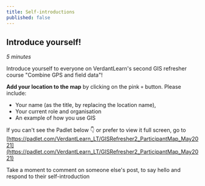 ```yaml
---
title: Self-introductions
published: false
---
```


## Introduce yourself!
*5 minutes*

Introduce yourself to everyone on VerdantLearn's second GIS refresher course "Combine GPS and field data"!

**Add your location to the map** by clicking on the pink `+` button.  Please include:
- Your name (as the title, by replacing the location name),
- Your current role and organisation
- An example of how you use GIS

If you can't see the Padlet below :point_down: or prefer to view it full screen, go to [https://padlet.com/VerdantLearn_LT/GISRefresher2_ParticipantMap_May2021](https://padlet.com/VerdantLearn_LT/GISRefresher2_ParticipantMap_May2021)

Take a moment to comment on someone else's post, to say hello and respond to their self-introduction

